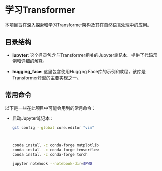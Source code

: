 # 学习Transformer

本项目旨在深入探索和学习Transformer架构及其在自然语言处理中的应用。

## 目录结构

- **jupyter**: 这个目录包含与Transformer相关的Jupyter笔记本，提供了代码示例和详细的解释。
  
- **hugging_face**: 这里包含使用Hugging Face库的示例和教程，该库是Transformer模型的主要实现之一。

## 常用命令

以下是一些在此项目中可能会用到的常用命令：

- 启动Jupyter笔记本：
  ```bash
  git config --global core.editor "vim"
  


  conda install -c conda-forge matplotlib
  conda install -c conda-forge tensorflow
  conda install -c conda-forge torch

  jupyter notebook --notebook-dir=$PWD
```